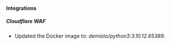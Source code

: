 #### Integrations
##### Cloudflare WAF
- Updated the Docker image to: *demisto/python3:3.10.12.65389*.
